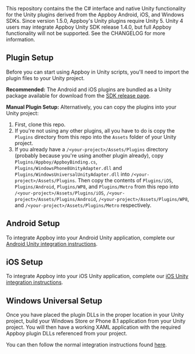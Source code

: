This repository contains the the C# interface and native Unity functionality for the Unity plugins derived from the Appboy Android, iOS, and Windows SDKs. Since version 1.5.0, Appboy's Unity plugins require Unity 5. Unity 4 users may integrate Appboy Unity SDK release 1.4.0, but full Appboy functionality will not be supported. See the CHANGELOG for more information.

## Plugin Setup

Before you can start using Appboy in Unity scripts, you'll need to import the plugin files to your Unity project.

**Recommended:** The Android and iOS plugins are bundled as a Unity package available for download from the [SDK release page][1].

**Manual Plugin Setup:** Alternatively, you can copy the plugins into your Unity project:
  1. First, clone this repo.
  2. If you're not using any other plugins, all you have to do is copy the `Plugins` directory from this repo into the `Assets` folder of your Unity project.
  3. If you already have a `/<your-project>/Assets/Plugins` directory (probably because you're using another plugin already), copy `Plugins/Appboy/AppboyBinding.cs`, `Plugins/WindowsPhone8UnityAdapter.dll` and `Plugins/WindowsUniversalUnityAdapter.dll` into `/<your-project>/Assets/Plugins`. Then copy the contents of `Plugins/iOS`, `Plugins/Android`, `Plugins/WP8`, and `Plugins/Metro`  from this repo into `/<your-project>/Assets/Plugins/iOS`, `/<your-project>/Assets/Plugins/Android`, `/<your-project>/Assets/Plugins/WP8`, and `/<your-project>/Assets/Plugins/Metro` respectively.

## Android Setup

To integrate Appboy into your Android Unity application, complete our [Android Unity integration instructions][3].

## iOS Setup

To integrate Appboy into your iOS Unity application, complete our [iOS Unity integration instructions][2].


## Windows Universal Setup

Once you have placed the plugin DLLs in the proper location in your Unity project, build your Windows Store or Phone 8.1 application from your Unity project.  You will then have a working XAML application with the required Appboy plugin DLLs referenced from your project.  

You can then follow the normal integration instructions found [here][4].  


[1]: https://github.com/Appboy/appboy-unity-sdk/releases
[2]: https://www.appboy.com/documentation/Unity/iOS/
[3]: https://documentation.appboy.com/SDK_Integration/Unity/Android
[4]: https://documentation.appboy.com/SDK_Integration/Windows/Universal
